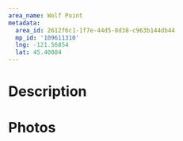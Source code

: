 ```yaml
---
area_name: Wolf Point
metadata:
  area_id: 2612f6c1-1f7e-44d5-8d38-c963b144db44
  mp_id: '109611310'
  lng: -121.56854
  lat: 45.40884
---
```

# Description

# Photos

